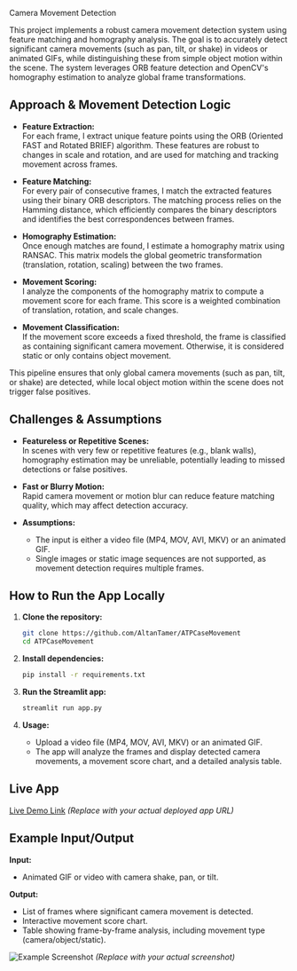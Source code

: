 Camera Movement Detection

This project implements a robust camera movement detection system using feature matching and homography analysis. The goal is to accurately detect significant camera movements (such as pan, tilt, or shake) in videos or animated GIFs, while distinguishing these from simple object motion within the scene. The system leverages ORB feature detection and OpenCV's homography estimation to analyze global frame transformations.

## Approach & Movement Detection Logic

- **Feature Extraction:**  
  For each frame, I extract unique feature points using the ORB (Oriented FAST and Rotated BRIEF) algorithm. These features are robust to changes in scale and rotation, and are used for matching and tracking movement across frames.

- **Feature Matching:**  
  For every pair of consecutive frames, I match the extracted features using their binary ORB descriptors. The matching process relies on the Hamming distance, which efficiently compares the binary descriptors and identifies the best correspondences between frames.

- **Homography Estimation:**  
  Once enough matches are found, I estimate a homography matrix using RANSAC. This matrix models the global geometric transformation (translation, rotation, scaling) between the two frames.

- **Movement Scoring:**  
  I analyze the components of the homography matrix to compute a movement score for each frame. This score is a weighted combination of translation, rotation, and scale changes.

- **Movement Classification:**  
  If the movement score exceeds a fixed threshold, the frame is classified as containing significant camera movement. Otherwise, it is considered static or only contains object movement.

This pipeline ensures that only global camera movements (such as pan, tilt, or shake) are detected, while local object motion within the scene does not trigger false positives.

## Challenges & Assumptions

- **Featureless or Repetitive Scenes:**  
  In scenes with very few or repetitive features (e.g., blank walls), homography estimation may be unreliable, potentially leading to missed detections or false positives.

- **Fast or Blurry Motion:**  
  Rapid camera movement or motion blur can reduce feature matching quality, which may affect detection accuracy.

- **Assumptions:**  
  - The input is either a video file (MP4, MOV, AVI, MKV) or an animated GIF.  
  - Single images or static image sequences are not supported, as movement detection requires multiple frames.

## How to Run the App Locally

1. **Clone the repository:**
   ```bash
   git clone https://github.com/AltanTamer/ATPCaseMovement
   cd ATPCaseMovement
   ```

2. **Install dependencies:**
   ```bash
   pip install -r requirements.txt
   ```

3. **Run the Streamlit app:**
   ```bash
   streamlit run app.py
   ```

4. **Usage:**
   - Upload a video file (MP4, MOV, AVI, MKV) or an animated GIF.
   - The app will analyze the frames and display detected camera movements, a movement score chart, and a detailed analysis table.

## Live App

[Live Demo Link](https://your-streamlit-app-link)
*(Replace with your actual deployed app URL)*

## Example Input/Output

**Input:**  
- Animated GIF or video with camera shake, pan, or tilt.

**Output:**  
- List of frames where significant camera movement is detected.
- Interactive movement score chart.
- Table showing frame-by-frame analysis, including movement type (camera/object/static).

![Example Screenshot](link-to-screenshot.png)
*(Replace with your actual screenshot)*